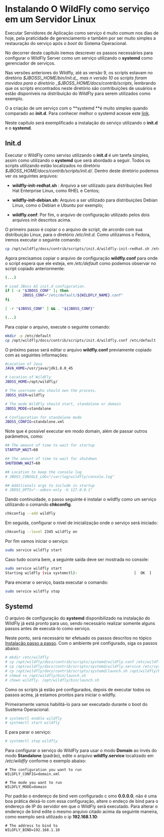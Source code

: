 # Instalando O WildFly como serviço em um Servidor Linux

Executar Servidores de Aplicação como serviço é muito comum nos dias de hoje, pela praticidade de gerenciamento e também por ser muito simples a restauração do serviço após o _boot_ do Sistema Operacional.

No decorrer deste capítulo iremos descrever os passos necessários para configurar o WildFly Server como um serviço utilizando o **systemd** como gerenciador de serviços.

Nas versões anteriores do Wildfly, até as versão 9, os scripts estavam no diretório _$JBOSS\_HOME/bin/init.d_, mas n versão 10 os scripts foram movidos para o diretório _$JBOSS\_HOME/docs/contrib/scripts_, lembrando que os scripts encontrados neste diretório são contribuições de usuários e estão disponíveis na distribuíção do WildFly para serem utilizados como exemplo.

O a criação de um serviço com o **systemd **é muito simples quando comparado ao **init.d**. Para conhecer melhor o systemd acesse este [link](https://www.freedesktop.org/wiki/Software/systemd/).

Neste capítulo será exemplificado a instalação do serviço utilizando o **init.d** e o **systemd**.

## Init.d

Executar o WildFly como serviso utilizando o **init.d** é um tarefa simples, assim como utilizando o **systemd** que será abordado a seguir. Todos os scripts utilizando estão localizados no diretório _$JBOSS\_HOME/docs/contrib/scripts/init.d/_. Dentro deste diretório podemos ver os seguintes arquivos:

* **wildfly-­init­-redhat.sh** : Arquivo a ser utilizado para distribuições Red Hat Enterprise Linux, como RHEL e Centos;

* **wildfly­-init­-debian.sh**: Arquivo a ser utilizado para distribuições Debian Linux, como o Debian e Ubuntu por exemplo;

* **wildfly.conf**: Por fim, o arquivo de configuração utilizado pelos dois arquivos init descritos acima.

O primeiro passo é copiar o o arquivo de script, de arcordo com sua distribuição Linux, para o diretório _/etc/init.d_. Como utilizamos o Fedora, iremos executar o seguinte comando:

```bash
cp /opt/wildfly/docs/contrib/scripts/init.d/wildfly-init-redhat.sh /etc/init.d/wildfly
```
Agora precisamos copiar o arquivo de configuração **wildfly.conf** para onde o script espera que ele esteja, em _/etc/default_ como podemos observar no script copiado anteriormente:

```bash
(...)

# Load JBoss AS init.d configuration.
if [ -z "$JBOSS_CONF" ]; then
        JBOSS_CONF="/etc/default/${WILDFLY_NAME}.conf"
fi

[ -r "$JBOSS_CONF" ] && . "${JBOSS_CONF}"

(...)
```
Para copiar o arquivo, execute o seguinte comando:

```bash
mkdir -p /etc/default
cp /opt/wildfly/docs/contrib/scripts/init.d/wildfly.conf /etc/default
```
O próximo passo será editar o arquivo **wildfly.conf** previamente copiado com as seguintes informações:

```bash
#Location of Java
JAVA_HOME=/usr/java/jdk1.8.0_45

# Location of WildFly
JBOSS_HOME=/opt/wildfly/

# The username who should own the process.
JBOSS_USER=wildfly

# The mode WildFly should start, standalone or domain
JBOSS_MODE=standalone

# Configuration for standalone mode
JBOSS_CONFIG=standalone.xml
```
Note que é possível executar em modo domain, além de passar outros parâmetros, como:

```bash
## The amount of time to wait for startup
STARTUP_WAIT=60

## The amount of time to wait for shutdown
SHUTDOWN_WAIT=60

## Location to keep the console log
# JBOSS_CONSOLE_LOG="/var/log/wildfly/console.log"

## Additionals args to include in startup
# JBOSS_OPTS="--admin-only -b 127.0.0.1"
```
Dando continuidade, o passo seguinte é instalar o wildfly como um serviço utilizando o comando **chkconfig**.

```bash
chkconfig --add wildfly
```
Em seguida, configurar o nível de inicialização onde o serviço será iniciado:

```bash
chkconfig --level 2345 wildfly on
```
Por fim vamos iniciar o serviço:

```bash
sudo service wildfly start
```
Caso tudo ocorra bem, a seguinte saída deve ser mostrada no console:

```bash
sudo service wildfly start
Starting wildfly (via systemctl):                          [  OK  ]
```
Para encerar o serviço, basta executar o comando:

```bash
sudo service wildfly stop
```

## Systemd

O arquivo de configuração do **systemd** disponibilizado na instalação do WildFly já está pronto para uso, sendo necessário realizar somente alguns passos antes de executá-lo como serviço.

Neste ponto, será necessário ter efetuado os passos descritos no tópico [Instalação passo a passo](instalacao_passo_a_passo.md). Com o ambiente pré configurado, siga os passos abaixo:

```bash
# mkdir /etc/wildfly
# cp /opt/wildfly/docs/contrib/scripts/systemd/wildfly.conf /etc/wildfly/
# cp /opt/wildfly/docs/contrib/scripts/systemd/wildfly.service /etc/systemd/system/
# cp /opt/wildfly/docs/contrib/scripts/systemd/launch.sh /opt/wildfly/bin/
# chmod +x /opt/wildfly/bin/launch.sh
# chown wildfly. /opt/wildfly/bin/launch.sh
```

Como os scripts já estão pré configurados, depois de executar todos os passos acima, já estamos prontos para iniciar o wildfly.

Primeiramente vamos habilitá-lo para ser executado durante o boot do Sustema Operacional:

```bash
# systemctl enable wildfly
# systemctl start wildfly
```

E para parar o serviço:

```bash
# systemctl stop wildfly
```

Para configurar o serviço do WildFly para usar o modo **Domain** ao invés do modo **Standalone** \(padrão\), edite o arquivo **wildfly.service** localizado em _/etc/wildfly_ conforme o exemplo abaixo:

```
# The configuration you want to run
WILDFLY_CONFIG=domain.xml

# The mode you want to run
WILDFLY_MODE=domain
```

Por padrão o endereço de bind vem configurado c omo **0.0.0.0**, não é uma boa prática deixá-lo com essa configuração, altere o endeço de bind para o endereço de IP do servidor em que o WildFly será executado. Para alterar o endereço de bind edite o mesmo arquivo citado acima da seguinte maneira, como exemplo será utilizado o ip **192.168.1.10**:

```
# The address to bind to
WILDFLY_BIND=192.168.1.10
```
